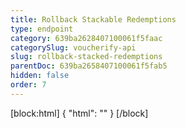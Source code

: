 ```yaml
---
title: Rollback Stackable Redemptions
type: endpoint
category: 639ba2628407100061f5faac
categorySlug: voucherify-api
slug: rollback-stacked-redemptions
parentDoc: 639ba2658407100061f5fab5
hidden: false
order: 7
---
```

[block:html]
{
  "html": "<style>\n[title=\"Toggle library\"] { \n  display: none; }\n.LanguagePicker-divider { \n  display: none; }\n.Playground-section3VTXuaYZivJK > .APISectionHeader3LN_-QIR0m7x {\n  display: none; }\n.LanguagePicker-languages1qVVo_v6AlP9 {\n  display: none; }\n</style>"
}
[/block]
